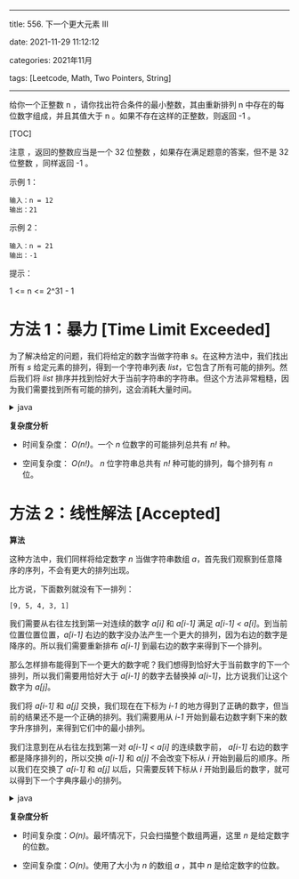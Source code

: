 
---
title: 556. 下一个更大元素 III

date: 2021-11-29 11:12:12

categories: 2021年11月

tags: [Leetcode, Math, Two Pointers, String]

---

给你一个正整数 n ，请你找出符合条件的最小整数，其由重新排列 n 中存在的每位数字组成，并且其值大于 n 。如果不存在这样的正整数，则返回 -1 。



<!-- more -->


[TOC]



注意 ，返回的整数应当是一个 32 位整数 ，如果存在满足题意的答案，但不是 32 位整数 ，同样返回 -1 。



示例 1：

    输入：n = 12
    输出：21
示例 2：
    
    输入：n = 21
    输出：-1


提示：

1 <= n <= 2^31 - 1

# 方法 1：暴力 [Time Limit Exceeded]

为了解决给定的问题，我们将给定的数字当做字符串 *s*。在这种方法中，我们找出所有 *s* 给定元素的排列，得到一个字符串列表 *list*，它包含了所有可能的排列。然后我们将 *list* 排序并找到恰好大于当前字符串的字符串。但这个方法非常粗糙，因为我们需要找到所有可能的排列，这会消耗大量时间。

<details>
    <summary>java</summary>
    
```java []
public class Solution {
    public String swap(String s, int i0, int i1) {
        if (i0 == i1)
            return s;
        String s1 = s.substring(0, i0);
        String s2 = s.substring(i0 + 1, i1);
        String s3 = s.substring(i1 + 1);
        return s1 + s.charAt(i1) + s2 + s.charAt(i0) + s3;
    }
    ArrayList < String > list = new ArrayList < > ();
    void permute(String a, int l, int r) {
        int i;
        if (l == r)
            list.add(a);
        else {
            for (i = l; i <= r; i++) {
                a = swap(a, l, i);
                permute(a, l + 1, r);
                a = swap(a, l, i);
            }
        }
    }
    public int nextGreaterElement(int n) {
        String s = "" + n;
        permute(s, 0, s.length() - 1);
        Collections.sort(list);
        int i;
        for (i = list.size() - 1; i >= 0; i--) {
            if (list.get(i).equals("" + n))
                break;
        }
        return i == list.size() - 1 ? -1 : Integer.parseInt(list.get(i + 1));
    }
}
```

</details>

**复杂度分析**

* 时间复杂度： *O(n!)*。一个 *n* 位数字的可能排列总共有 *n!* 种。

* 空间复杂度： *O(n!)*。 *n* 位字符串总共有 *n!* 种可能的排列，每个排列有 *n* 位。

# 方法 2：线性解法 [Accepted]

**算法**

这种方法中，我们同样将给定数字 *n* 当做字符串数组 *a*，首先我们观察到任意降序的序列，不会有更大的排列出现。

比方说，下面数列就没有下一排列：

 ```
 [9, 5, 4, 3, 1]
 ```

我们需要从右往左找到第一对连续的数字 *a[i]* 和 *a[i-1]* 满足 *a[i-1] < a[i]*。到当前位置位置位置，*a[i-1]* 右边的数字没办法产生一个更大的排列，因为右边的数字是降序的。所以我们需要重新排布 *a[i-1]* 到最右边的数字来得到下一个排列。

那么怎样排布能得到下一个更大的数字呢？我们想得到恰好大于当前数字的下一个排列，所以我们需要用恰好大于 *a[i-1]* 的数字去替换掉 *a[i-1]*，比方说我们让这个数字为 *a[j]*。

我们将 *a[i-1]* 和 *a[j]* 交换，我们现在在下标为 *i-1* 的地方得到了正确的数字，但当前的结果还不是一个正确的排列。我们需要用从 *i-1* 开始到最右边数字剩下来的数字升序排列，来得到它们中的最小排列。

我们注意到在从右往左找到第一对 *a[i-1] < a[i]* 的连续数字前， *a[i-1]* 右边的数字都是降序排列的，所以交换 *a[i-1]* 和 *a[j]* 不会改变下标从 *i* 开始到最后的顺序。所以我们在交换了 *a[i-1]* 和 *a[j]* 以后，只需要反转下标从 *i* 开始到最后的数字，就可以得到下一个字典序最小的排列。


<details>
    <summary>java</summary>
    
```java []

public class Solution {
    public int nextGreaterElement(int n) {
        char[] a = ("" + n).toCharArray();
        int i = a.length - 2;
        while (i >= 0 && a[i + 1] <= a[i]) {
            i--;
        }
        if (i < 0)
            return -1;
        int j = a.length - 1;
        while (j >= 0 && a[j] <= a[i]) {
            j--;
        }
        swap(a, i, j);
        reverse(a, i + 1);
        try {
            return Integer.parseInt(new String(a));
        } catch (Exception e) {
            return -1;
        }
    }
    private void reverse(char[] a, int start) {
        int i = start, j = a.length - 1;
        while (i < j) {
            swap(a, i, j);
            i++;
            j--;
        }
    }
    private void swap(char[] a, int i, int j) {
        char temp = a[i];
        a[i] = a[j];
        a[j] = temp;
    }
}
```

</details>



**复杂度分析**

* 时间复杂度：*O(n)*。最坏情况下，只会扫描整个数组两遍，这里 *n* 是给定数字的位数。

* 空间复杂度：*O(n)*。使用了大小为 *n* 的数组 *a* ，其中 *n* 是给定数字的位数。
